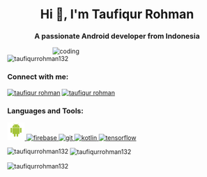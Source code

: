 <h1 align="center">Hi 👋, I'm Taufiqur Rohman</h1>
<h3 align="center">A passionate Android developer from Indonesia</h3>

<img align="right" alt="coding" width="400" src="https://i.pinimg.com/originals/d4/81/f3/d481f3c72e283309071f79e01b05c06d.gif">

<p align="left"> <img src="https://komarev.com/ghpvc/?username=taufiqurrohman132&label=Profile%20views&color=0e75b6&style=flat" alt="taufiqurrohman132" /> </p>

<h3 align="left">Connect with me:</h3>
<p align="left">
<a href="https://linkedin.com/in/taufiqur rohman" target="blank"><img align="center" src="https://raw.githubusercontent.com/rahuldkjain/github-profile-readme-generator/master/src/images/icons/Social/linked-in-alt.svg" alt="taufiqur rohman" height="30" width="40" /></a>
<a href="https://fb.com/taufiqur rohman" target="blank"><img align="center" src="https://raw.githubusercontent.com/rahuldkjain/github-profile-readme-generator/master/src/images/icons/Social/facebook.svg" alt="taufiqur rohman" height="30" width="40" /></a>
</p>

<h3 align="left">Languages and Tools:</h3>
<p align="left"> <a href="https://developer.android.com" target="_blank" rel="noreferrer"> <img src="https://raw.githubusercontent.com/devicons/devicon/master/icons/android/android-original-wordmark.svg" alt="android" width="40" height="40"/> </a> <a href="https://firebase.google.com/" target="_blank" rel="noreferrer"> <img src="https://www.vectorlogo.zone/logos/firebase/firebase-icon.svg" alt="firebase" width="40" height="40"/> </a> <a href="https://git-scm.com/" target="_blank" rel="noreferrer"> <img src="https://www.vectorlogo.zone/logos/git-scm/git-scm-icon.svg" alt="git" width="40" height="40"/> </a> <a href="https://kotlinlang.org" target="_blank" rel="noreferrer"> <img src="https://www.vectorlogo.zone/logos/kotlinlang/kotlinlang-icon.svg" alt="kotlin" width="40" height="40"/> </a> <a href="https://www.tensorflow.org" target="_blank" rel="noreferrer"> <img src="https://www.vectorlogo.zone/logos/tensorflow/tensorflow-icon.svg" alt="tensorflow" width="40" height="40"/> </a> </p>

<p><img align="left" src="https://github-readme-stats.vercel.app/api/top-langs?username=taufiqurrohman132&show_icons=true&locale=en&layout=compact" alt="taufiqurrohman132" /></p>

<p>&nbsp;<img align="center" src="https://github-readme-stats.vercel.app/api?username=taufiqurrohman132&show_icons=true&locale=en" alt="taufiqurrohman132" /></p>

<p><img align="center" src="https://github-readme-streak-stats.herokuapp.com/?user=taufiqurrohman132&" alt="taufiqurrohman132" /></p>
